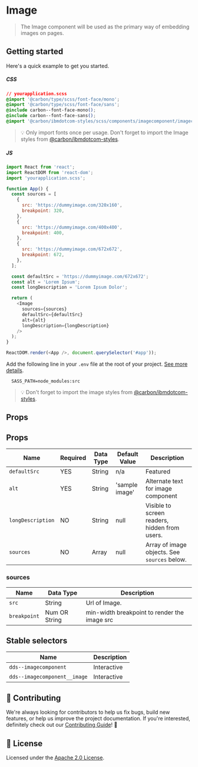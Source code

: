 # Image

> The Image component will be used as the primary way of embedding images on
> pages.

## Getting started

Here's a quick example to get you started.

##### CSS

```css
// yourapplication.scss
@import '@carbon/type/scss/font-face/mono';
@import '@carbon/type/scss/font-face/sans';
@include carbon--font-face-mono();
@include carbon--font-face-sans();
@import '@carbon/ibmdotcom-styles/scss/components/imagecomponent/imagecomponent';
```

> 💡 Only import fonts once per usage. Don't forget to import the Image styles
> from
> [@carbon/ibmdotcom-styles](https://github.com/carbon-design-system/ibm-dotcom-library/blob/master/packages/styles).

##### JS

```javascript
import React from 'react';
import ReactDOM from 'react-dom';
import 'yourapplication.scss';

function App() {
  const sources = [
    {
      src: 'https://dummyimage.com/320x160',
      breakpoint: 320,
    },
    {
      src: 'https://dummyimage.com/400x400',
      breakpoint: 400,
    },
    {
      src: 'https://dummyimage.com/672x672',
      breakpoint: 672,
    },
  ];

  const defaultSrc = 'https://dummyimage.com/672x672';
  const alt = 'Lorem Ipsum';
  const longDescription = 'Lorem Ipsum Dolor';

  return (
    <Image
      sources={sources}
      defaultSrc={defaultSrc}
      alt={alt}
      longDescription={longDescription}
    />
  );
}

ReactDOM.render(<App />, document.querySelector('#app'));
```

Add the following line in your `.env` file at the root of your project.
[See more details](https://github.com/carbon-design-system/ibm-dotcom-library/tree/master/packages/styles#usage).

```
  SASS_PATH=node_modules:src
```

> 💡 Don't forget to import the image styles from
> [@carbon/ibmdotcom-styles](https://github.com/carbon-design-system/ibm-dotcom-library/blob/master/packages/styles).

## Props

## Props

| Name              | Required | Data Type | Default Value  | Description                                   |
| ----------------- | -------- | --------- | -------------- | --------------------------------------------- |
| `defaultSrc`      | YES      | String    | n/a            | Featured                                      |
| `alt`             | YES      | String    | 'sample image' | Alternate text for image component            |
| `longDescription` | NO       | String    | null           | Visible to screen readers, hidden from users. |
| `sources`         | NO       | Array     | null           | Array of image objects. See `sources` below.  |

### sources

| Name         | Data Type     | Description                                  |
| ------------ | ------------- | -------------------------------------------- |
| `src`        | String        | Url of Image.                                |
| `breakpoint` | Num OR String | min-width breakpoint to render the image src |

## Stable selectors

| Name                         | Description |
| ---------------------------- | ----------- |
| `dds--imagecomponent`        | Interactive |
| `dds--imagecomponent__image` | Interactive |

## 🙌 Contributing

We're always looking for contributors to help us fix bugs, build new features,
or help us improve the project documentation. If you're interested, definitely
check out our
[Contributing Guide](https://github.com/carbon-design-system/ibm-dotcom-library/blob/master/.github/CONTRIBUTING.md)!
👀

## 📝 License

Licensed under the
[Apache 2.0 License](https://github.com/carbon-design-system/ibm-dotcom-library/blob/master/LICENSE).

